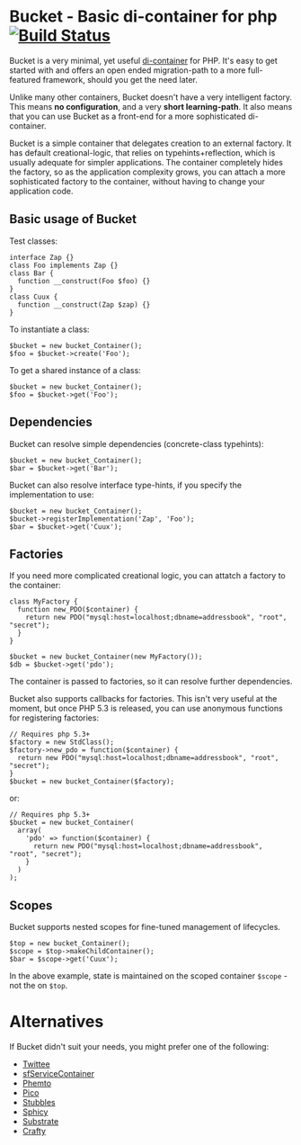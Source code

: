 Bucket - Basic di-container for php [![Build Status](https://travis-ci.org/troelskn/bucket.svg?branch=master)](https://travis-ci.org/troelskn/bucket)
==

Bucket is a very minimal, yet useful [di-container](http://www.picocontainer.org/patterns.html) for PHP. It's easy to get started with and offers an open ended migration-path to a more full-featured framework, should you get the need later.

Unlike many other containers, Bucket doesn't have a very intelligent factory. This means **no configuration**, and a very **short learning-path**. It also means that you can use Bucket as a front-end for a more sophisticated di-container.

Bucket is a simple container that delegates creation to an external factory. It has default creational-logic, that relies on typehints+reflection, which is usually adequate for simpler applications. The container completely hides the factory, so as the application complexity grows, you can attach a more sophisticated factory to the container, without having to change your application code.

Basic usage of Bucket
--

Test classes:

    interface Zap {}
    class Foo implements Zap {}
    class Bar {
      function __construct(Foo $foo) {}
    }
    class Cuux {
      function __construct(Zap $zap) {}
    }

To instantiate a class:

    $bucket = new bucket_Container();
    $foo = $bucket->create('Foo');

To get a shared instance of a class:

    $bucket = new bucket_Container();
    $foo = $bucket->get('Foo');

Dependencies
--

Bucket can resolve simple dependencies (concrete-class typehints):

    $bucket = new bucket_Container();
    $bar = $bucket->get('Bar');

Bucket can also resolve interface type-hints, if you specify the implementation to use:

    $bucket = new bucket_Container();
    $bucket->registerImplementation('Zap', 'Foo');
    $bar = $bucket->get('Cuux');

Factories
--

If you need more complicated creational logic, you can attatch a factory to the container:

    class MyFactory {
      function new_PDO($container) {
        return new PDO("mysql:host=localhost;dbname=addressbook", "root", "secret");
      }
    }

    $bucket = new bucket_Container(new MyFactory());
    $db = $bucket->get('pdo');

The container is passed to factories, so it can resolve further dependencies.

Bucket also supports callbacks for factories. This isn't very useful at the moment, but once PHP 5.3 is released, you can use anonymous functions for registering factories:

    // Requires php 5.3+
    $factory = new StdClass();
    $factory->new_pdo = function($container) {
      return new PDO("mysql:host=localhost;dbname=addressbook", "root", "secret");
    }
    $bucket = new bucket_Container($factory);

or:

    // Requires php 5.3+
    $bucket = new bucket_Container(
      array(
        'pdo' => function($container) {
          return new PDO("mysql:host=localhost;dbname=addressbook", "root", "secret");
        }
      )
    );

Scopes
--

Bucket supports nested scopes for fine-tuned management of lifecycles.

    $top = new bucket_Container();
    $scope = $top->makeChildContainer();
    $bar = $scope->get('Cuux');

In the above example, state is maintained on the scoped container `$scope` - not the on `$top`.

Alternatives
==

If Bucket didn't suit your needs, you might prefer one of the following:

* [Twittee](http://github.com/fabpot/twittee/tree/master)
* [sfServiceContainer](http://fabien.potencier.org/article/13/introduction-to-the-symfony-service-container)
* [Phemto](http://phemto.sourceforge.net/)
* [Pico](http://svn.picocontainer.codehaus.org/browse/picocontainer/php/)
* [Stubbles](http://www.stubbles.net/wiki/Docs/IOC)
* [Sphicy](http://www.beberlei.de/sphicy/)
* [Substrate](http://substrate-php.org/)
* [Crafty](http://phpcrafty.sourceforge.net/index.php)
